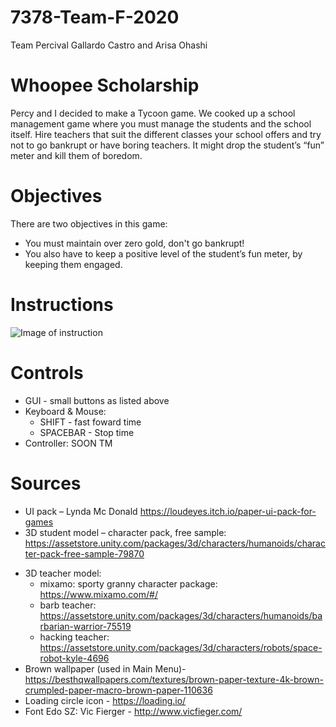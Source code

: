 # 7378-Team-F-2020
Team Percival Gallardo Castro and Arisa Ohashi

# Whoopee Scholarship
Percy and I decided to make a Tycoon game. We cooked up a school management game where you must manage the students and the school itself. Hire teachers that suit the different classes your school offers and try not to go bankrupt or have boring teachers. It might drop the student’s “fun” meter and kill them of boredom. 
 
# Objectives
There are two objectives in this game:
* You must maintain over zero gold, don't go bankrupt! 
* You also have to keep a positive level of the student’s fun meter, by keeping them engaged.

# Instructions
![Image of instruction](https://i.imgur.com/gtXfmIh.jpg)

# Controls 
- GUI - small buttons as listed above 
- Keyboard & Mouse: 
  - SHIFT - fast foward time
  - SPACEBAR - Stop time
- Controller: SOON TM

# Sources
* UI pack – Lynda Mc Donald https://loudeyes.itch.io/paper-ui-pack-for-games
* 3D student model – character pack, free sample: https://assetstore.unity.com/packages/3d/characters/humanoids/character-pack-free-sample-79870
- 3D teacher model:
  - mixamo: sporty granny character package: https://www.mixamo.com/#/
  -	barb teacher: https://assetstore.unity.com/packages/3d/characters/humanoids/barbarian-warrior-75519
  -	hacking teacher: https://assetstore.unity.com/packages/3d/characters/robots/space-robot-kyle-4696
- Brown wallpaper (used in Main Menu)- https://besthqwallpapers.com/textures/brown-paper-texture-4k-brown-crumpled-paper-macro-brown-paper-110636
- Loading circle icon - https://loading.io/
- Font Edo SZ: Vic Fierger - http://www.vicfieger.com/
